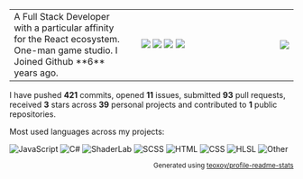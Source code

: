 <table><tr><td vlign="top" align="left" width="350">
   A Full Stack Developer with a particular affinity for the React ecosystem. One-man game studio.
   I Joined Github **6** years ago. 

</td>
<td vlign="top" align="middle" width="200">
<img src="https://forthebadge.com/images/badges/works-on-my-machine.svg" />
<img src="https://forthebadge.com/images/badges/makes-people-smile.svg" />
<img src="https://forthebadge.com/images/badges/contains-cat-gifs.svg" />
<img src="https://forthebadge.com/images/badges/made-with-crayons.svg" />
</td>

<td vlign="top" align="right" width="350"><img src="https://media.giphy.com/media/acj7QJGgBBeUg/source.gif"></td></tr></table>

I have pushed **421** commits, opened **11** issues, submitted **93** pull requests, received **3** stars across **39** personal projects and contributed to **1** public repositories.

Most used languages across my projects:

![JavaScript](https://img.shields.io/static/v1?style=flat-square&label=%E2%A0%80&color=555&labelColor=%23f1e05a&message=JavaScript%EF%B8%B154.5%25)
![C#](https://img.shields.io/static/v1?style=flat-square&label=%E2%A0%80&color=555&labelColor=%23178600&message=C%23%EF%B8%B128.7%25)
![ShaderLab](https://img.shields.io/static/v1?style=flat-square&label=%E2%A0%80&color=555&labelColor=%23ededed&message=ShaderLab%EF%B8%B15%25)
![SCSS](https://img.shields.io/static/v1?style=flat-square&label=%E2%A0%80&color=555&labelColor=%23c6538c&message=SCSS%EF%B8%B14.6%25)
![HTML](https://img.shields.io/static/v1?style=flat-square&label=%E2%A0%80&color=555&labelColor=%23e34c26&message=HTML%EF%B8%B12.8%25)
![CSS](https://img.shields.io/static/v1?style=flat-square&label=%E2%A0%80&color=555&labelColor=%23563d7c&message=CSS%EF%B8%B12.3%25)
![HLSL](https://img.shields.io/static/v1?style=flat-square&label=%E2%A0%80&color=555&labelColor=%23ededed&message=HLSL%EF%B8%B10.6%25)
![Other](https://img.shields.io/static/v1?style=flat-square&label=%E2%A0%80&color=555&labelColor=%23ededed&message=Other%EF%B8%B11.1%25)

<p align="right"><sub>Generated using <a href="https://github.com/marketplace/actions/profile-readme-stats">teoxoy/profile-readme-stats</a></sub></p>
